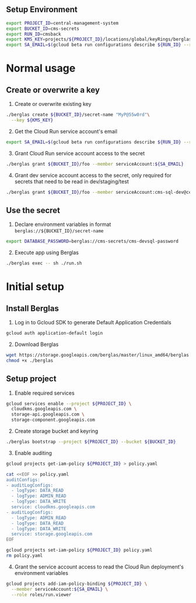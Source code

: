 ## Setup Environment

```bash
export PROJECT_ID=central-management-system
export BUCKET_ID=cms-secrets
export RUN_ID=cmsback
export KMS_KEY=projects/${PROJECT_ID}/locations/global/keyRings/berglas/cryptoKeys/berglas-key
export SA_EMAIL=$(gcloud beta run configurations describe ${RUN_ID} --region=us-central1 --platform=managed --format="value(spec.template.spec.serviceAccountName)")
```

# Normal usage

## Create or overwrite a key

1. Create or overwrite existing key
```bash
./berglas create ${BUCKET_ID}/secret-name "MyP@55w0rd"\
  --key ${KMS_KEY}
```

2. Get the Cloud Run service account's email
```bash
export SA_EMAIL=$(gcloud beta run configurations describe ${RUN_ID} --region=us-central1 --platform=managed --format="value(spec.template.spec.serviceAccountName)")
```

3. Grant Cloud Run service account access to the secret
```bash
./berglas grant ${BUCKET_ID}/foo --member serviceAccount:${SA_EMAIL}
```

4. Grant dev service account access to the secret, only required for secrets that need to be read in dev/staging/test
```bash
./berglas grant ${BUCKET_ID}/foo --member serviceAccount:cms-sql-dev@central-management-system.iam.gserviceaccount.com
```


## Use the secret
1. Declare environment variables in format `berglas://${BUCKET_ID}/secret-name`
```bash
export DATABASE_PASSWORD=berglas://cms-secrets/cms-devsql-password
```
2. Execute app using Berglas
```bash
./berglas exec -- sh ./run.sh
```


# Initial setup

## Install Berglas

1. Log in to Gcloud SDK to generate Default Application Credentials
```bash
gcloud auth application-default login
```

2. Download Berglas
```bash
wget https://storage.googleapis.com/berglas/master/linux_amd64/berglas
chmod +x ./berglas
```

## Setup project

1. Enable required services
```bash
gcloud services enable --project ${PROJECT_ID} \
  cloudkms.googleapis.com \
  storage-api.googleapis.com \
  storage-component.googleapis.com
```

2. Create storage bucket and keyring
```bash
./berglas bootstrap --project ${PROJECT_ID} --bucket ${BUCKET_ID}
```

3. Enable auditing
```bash
gcloud projects get-iam-policy ${PROJECT_ID} > policy.yaml

cat <<EOF >> policy.yaml
auditConfigs:
- auditLogConfigs:
  - logType: DATA_READ
  - logType: ADMIN_READ
  - logType: DATA_WRITE
  service: cloudkms.googleapis.com
- auditLogConfigs:
  - logType: ADMIN_READ
  - logType: DATA_READ
  - logType: DATA_WRITE
  service: storage.googleapis.com
EOF

gcloud projects set-iam-policy ${PROJECT_ID} policy.yaml
rm policy.yaml
```

4. Grant the service account access to read the Cloud Run deployment's environment variables
```bash
gcloud projects add-iam-policy-binding ${PROJECT_ID} \
  --member serviceAccount:${SA_EMAIL} \
  --role roles/run.viewer
```
